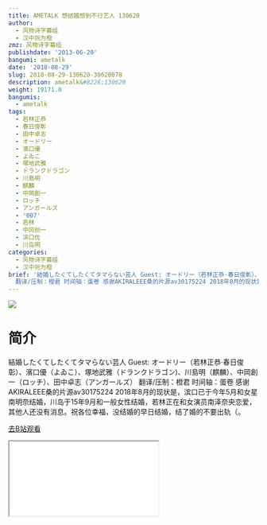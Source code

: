```yaml
---
title: AMETALK 想结婚想到不行艺人 130620
author:
  - 风物诗字幕组
  - 汉中则为橙
zmz: 风物诗字幕组
publishdate: '2013-06-20'
bangumi: ametalk
date: '2018-08-29'
slug: 2018-08-29-130620-30620078
description: ametalk&#8226;130620
weight: 19171.0
bangumis:
  - ametalk
tags:
  - 若林正恭
  - 春日俊彰
  - 田中卓志
  - オードリー
  - 濱口優
  - よゐこ
  - 塚地武雅
  - ドランクドラゴン
  - 川島明
  - 麒麟
  - 中岡創一
  - ロッチ
  - アンガールズ
  - '007'
  - 若林
  - 中冈创一
  - 滨口优
  - 川岛明
categories:
  - 风物诗字幕组
  - 汉中则为橙
brief: '結婚したくてしたくてタマらない芸人 Guest: オードリー（若林正恭·春日俊彰）、濱口優（よゐこ）、塚地武雅（ドランクドラゴン)、川島明（麒麟）、中岡創一（ロッチ）、田中卓志（アンガールズ）
  翻译/压制：橙君 时间轴：蛋卷 感谢AKIRALEEE桑的片源av30175224 2018年8月的现状是，滨口已于今年5月和女星南明奈结婚，川岛于15年9月和一般女性结婚，若林正在和女演员南泽奈央恋爱，其他人还没有消息。祝各位幸福，没结婚的早日结婚，结了婚的不要出轨（。'
---
```

![](https://i.imgur.com/I6l4Dav.jpg)
# 简介  
結婚したくてしたくてタマらない芸人
Guest: オードリー（若林正恭·春日俊彰）、濱口優（よゐこ）、塚地武雅（ドランクドラゴン)、川島明（麒麟）、中岡創一（ロッチ）、田中卓志（アンガールズ）
翻译/压制：橙君 时间轴：蛋卷
感谢AKIRALEEE桑的片源av30175224
2018年8月的现状是，滨口已于今年5月和女星南明奈结婚，川岛于15年9月和一般女性结婚，若林正在和女演员南泽奈央恋爱，其他人还没有消息。祝各位幸福，没结婚的早日结婚，结了婚的不要出轨（。  

[去B站观看](https://www.bilibili.com/video/av30620078/)
<div class ="resp-container"><iframe class="testiframe" src="//player.bilibili.com/player.html?aid=30620078"", scrolling="no", allowfullscreen="true" > </iframe></div> 
